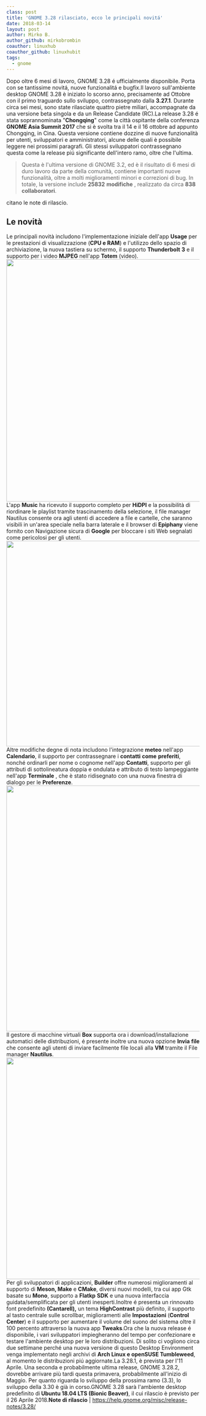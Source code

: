 ```yaml
---
class: post
title: 'GNOME 3.28 rilasciato, ecco le principali novitá'
date: 2018-03-14
layout: post
author: Mirko B.
author_github: mirkobrombin
coauthor: linuxhub
coauthor_github: linuxhubit
tags:
  - gnome
---
```

Dopo oltre 6 mesi di lavoro, GNOME 3.28 é ufficialmente disponibile. Porta con se tantissime novitá, nuove funzionalitá e bugfix.Il lavoro sull'ambiente desktop GNOME 3.28 è iniziato lo scorso anno, precisamente ad Ottobre con il primo traguardo sullo sviluppo, contrassegnato dalla <strong>3.27.1</strong>. Durante circa sei mesi, sono state rilasciate quattro pietre miliari, accompagnate da una versione beta singola e da un Release Candidate (RC).La release 3.28 é stata soprannominata "<strong>Chongqing</strong>" come la città ospitante della conferenza <strong>GNOME Asia Summit 2017</strong> che si è svolta tra il 14 e il 16 ottobre ad appunto Chongqing, in Cina. Questa versione contiene dozzine di nuove funzionalità per utenti, sviluppatori e amministratori, alcune delle quali è possibile leggere nei prossimi paragrafi. Gli stessi sviluppatori contrassegnano questa come la release piú significante dell'intero ramo, oltre che l'ultima.<blockquote>Questa è l'ultima versione di GNOME 3.2, ed è il risultato di 6 mesi di duro lavoro da parte della comunità, contiene importanti nuove funzionalità, oltre a molti miglioramenti minori e correzioni di bug. In totale, la versione include <strong>25832</strong> <strong>modifiche</strong> , realizzato da circa <strong>838</strong> <strong>collaboratori</strong>.</blockquote>citano le note di rilascio.<h2>Le novità</h2>Le principali novità includono l'implementazione iniziale dell'app <strong>Usage</strong> per le prestazioni di visualizzazione (<strong>CPU e RAM</strong>) e l'utilizzo dello spazio di archiviazione, la nuova tastiera su schermo, il supporto <strong>Thunderbolt</strong> <strong>3</strong> e il supporto per i video <strong>MJPEG</strong> nell'app <strong>Totem</strong> (video).<a href="https://linuxhub.it/wordpress/wp-content/uploads/2018/03/gnome-3-28-3-linuxhub.jpg.jpg"><img class="aligncenter size-full wp-image-4376 size-full wp-image-360" src="https://linuxhub.it/wordpress/wp-content/uploads/2018/03/gnome-3-28-3-linuxhub.jpg.jpg" alt="" width="940" height="632" /></a>L'app <strong>Music</strong> ha ricevuto il supporto completo per <strong>HiDPI</strong> e la possibilità di riordinare le playlist tramite trascinamento della selezione, il file manager Nautilus consente ora agli utenti di accedere a file e cartelle, che saranno visibili in un'area speciale nella barra laterale e il browser di <strong>Epiphany</strong> viene fornito con Navigazione sicura di <strong>Google</strong> per bloccare i siti Web segnalati come pericolosi per gli utenti.<a href="https://linuxhub.it/wordpress/wp-content/uploads/2018/03/gnome-3-28-2-linuxhub-1.jpg-1.jpg"><img class="aligncenter size-full wp-image-4374 size-full wp-image-361" src="https://linuxhub.it/wordpress/wp-content/uploads/2018/03/gnome-3-28-2-linuxhub-1.jpg-1.jpg" alt="" width="940" height="536" /></a>Altre modifiche degne di nota includono l'integrazione <strong>meteo</strong> nell'app <strong>Calendario</strong>, il supporto per contrassegnare i <strong>contatti</strong> <strong>come</strong> <strong>preferiti</strong>, nonché ordinarli per nome o cognome nell'app <strong>Contatti</strong>, supporto per gli attributi di sottolineatura doppia e ondulata e attributo di testo lampeggiante nell'app <strong>Terminale</strong> , che è stato ridisegnato con una nuova finestra di dialogo per le <strong>Preferenze</strong>.<a href="https://linuxhub.it/wordpress/wp-content/uploads/2018/03/gnome-3-28-1-linuxhub.jpg"><img class="aligncenter size-full wp-image-4373 size-full wp-image-362" src="https://linuxhub.it/wordpress/wp-content/uploads/2018/03/gnome-3-28-1-linuxhub.jpg" alt="" width="940" height="641" /></a>Il gestore di macchine virtuali <strong>Box</strong> supporta ora i download/installazione automatici delle distribuzioni, é presente inoltre una nuova opzione <strong>Invia</strong> <strong>file</strong> che consente agli utenti di inviare facilmente file locali alla <strong>VM</strong> tramite il File manager <strong>Nautilus</strong>.<img class="aligncenter size-full wp-image-4370 size-full wp-image-363" src="https://linuxhub.it/wordpress/wp-content/uploads/2018/03/gnome-3-28-6-linuxhub.jpg.jpg" alt="" width="940" height="578" />Per gli sviluppatori di applicazioni, <strong>Builder</strong> offre numerosi miglioramenti al supporto di <strong>Meson, Make</strong> e <strong>CMake</strong>, diversi nuovi modelli, tra cui app Gtk basate su <strong>Mono</strong>, supporto a <strong>Flatkp</strong> <strong>SDK</strong> e una nuova interfaccia guidata/semplificata per gli utenti inesperti.Inoltre é presenta un rinnovato font predefinito <strong>(Cantarell),</strong> un tema <strong>HighContrast</strong> più definito, il supporto al tasto centrale sulle scrollbar, miglioramenti alle <strong>Impostazioni</strong> (<strong>Control</strong> <strong>Center</strong>) e il supporto per aumentare il volume del suono del sistema oltre il 100 percento attraverso la nuova app <strong>Tweaks</strong>.Ora che la nuova release é disponibile, i vari sviluppatori impiegheranno del tempo per confezionare e testare l'ambiente desktop per le loro distribuzioni. Di solito ci vogliono circa due settimane perché una nuova versione di questo Desktop Environment venga implementato negli archivi di <strong>Arch Linux e openSUSE Tumbleweed</strong>, al momento le distribuzioni piú aggiornate.La 3.28.1, è prevista per l'11 Aprile. Una seconda e probabilmente ultima release, GNOME 3.28.2, dovrebbe arrivare più tardi questa primavera, probabilmente all'inizio di Maggio. Per quanto riguarda lo sviluppo della prossima ramo (3.3), lo sviluppo della 3.30 è già in corso.GNOME 3.28 sarà l'ambiente desktop predefinito di<strong> Ubuntu 18.04 LTS (Bionic Beaver)</strong>, il cui rilascio è previsto per il 26 Aprile 2018.<strong>Note di rilascio</strong> | <a href="https://help.gnome.org/misc/release-notes/3.28/">https://help.gnome.org/misc/release-notes/3.28/</a>